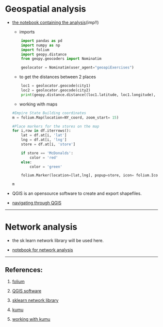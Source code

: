 # Geospatial analysis
- [the notebook containing the analysis](https://colab.research.google.com/drive/1TwKw2pQ9XKSdTUUsTq_ulw7rb-xVhays?usp=sharing)(imp!!)

    - imports 
    ```python
        import pandas as pd
        import numpy as np
        import folium
        import geopy.distance
        from geopy.geocoders import Nominatim

        geolocator = Nominatim(user_agent="geoapiExercises")
    ```
    - to get the distances between 2 places
    ```python
        loc1 = geolocator.geocode(city1)
        loc2 = geolocator.geocode(city2)
        print(geopy.distance.distance((loc1.latitude, loc1.longitude), (loc2.latitude, loc2.longitude)).km)
    ```
    - working with maps 
    ```python
    #Empire State Building coordinates
    m = folium.Map(location=NY_coord, zoom_start= 15)

    #Place markers for the stores on the map
    for i,row in df.iterrows():
        lat = df.at[i, 'lat']
        lng = df.at[i, 'lng']
        store = df.at[i, 'store']

        if store == 'McDonalds':
            color = 'red'
        else:
            color = 'green'

        folium.Marker(location=[lat,lng], popup=store, icon= folium.Icon(color=color)).add_to(m)

    m
    ```

- QGIS is an opensource software to create and export shapefiles.

- [navigating through QGIS](https://youtu.be/tJhehs0o-ik?si=Xpq-h8bSeb852ncq)

---
# Network analysis 
- the sk learn network library will be used here. 

- [notebook for network analysis](https://colab.research.google.com/drive/1VRlAOfREGwflv7v2VmN-6O_wqRno4Xcq?usp=sharing)
---
## References:
1. [folium](https://python-visualization.github.io/folium/latest/)

2. [QGIS software](https://www.qgis.org/)

3. [sklearn network library](https://scikit-network.readthedocs.io/en/latest/use_cases/votes.html)

4. [kumu](https://youtu.be/fwiz7PnipgQ)

5. [working with kumu](https://docs.kumu.io/guides/disciplines/sna-network-mapping)
